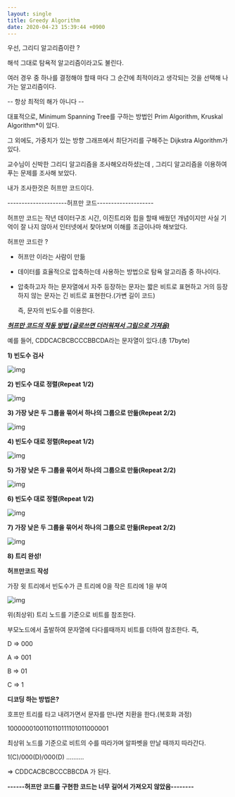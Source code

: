 ```yaml
---
layout: single
title: Greedy Algorithm
date: 2020-04-23 15:39:44 +0900
---
```






우선, 그리디 알고리즘이란 ?

해석 그대로 탐욕적 알고리즘이라고도 불린다.

여러 경우 중 하나를 결정해야 할때 마다 그 순간에 최적이라고 생각되는 것을 선택해 나가는 알고리즘이다.

-- 항상 최적의 해가 아니다 --

대표적으로, Minimum Spanning Tree를 구하는 방법인 Prim Algorithm, Kruskal Algorithm*이 있다.

그 외에도, 가중치가 있는 방향 그래프에서 최단거리를 구해주는 Dijkstra Algorithm가 있다. 

교수님이 신박한 그리디 알고리즘을 조사해오라하셨는데 , 그리디 알고리즘을 이용하여 푸는 문제를 조사해 보았다.

내가 조사한것은 허프만 코드이다.

---------------------허프만 코드--------------------

허프만 코드는 작년 데이터구조 시간, 이진트리와 힙을 할때 배웠던 개념이지만 사실 기억이 잘 나지 않아서 인터넷에서 찾아보며 이해를 조금이나마 해보았다.

허프만 코드란 ? 

- 허프만 이라는 사람이 만듦

- 데이터를 효율적으로 압축하는데 사용하는 방법으로 탐욕 알고리즘 중 하나이다.

- 압축하고자 하는 문자열에서 자주 등장하는 문자는 짧은 비트로 표현하고 거의 등장하지 않는 문자는 긴 비트로 표현한다.(가변 길이 코드)

  즉, 문자의 빈도수를 이용한다.

<u>***허프만 코드의 작동 방법 (글로쓰면 더러워져서 그림으로 가져옴)***</u>

예를 들어, CDDCACBCBCCCBBCDA라는 문자열이 있다.(총 17byte)

**1) 빈도수 검사**

![img](https://t1.daumcdn.net/cfile/tistory/26223B3E566063FF07)



**2) 빈도수 대로 정렬(Repeat 1/2)**

![img](https://t1.daumcdn.net/cfile/tistory/2128533E5660640003)



**3) 가장 낮은 두 그룹을 묶어서 하나의 그룹으로 만듦(Repeat 2/2)**

![img](https://t1.daumcdn.net/cfile/tistory/2512273E5660640213)



**4) 빈도수 대로 정렬(Repeat 1/2)**

![img](https://t1.daumcdn.net/cfile/tistory/2512363E5660640213)



**5) 가장 낮은 두 그룹을 묶어서 하나의 그룹으로 만듦(Repeat 2/2)**

![img](https://t1.daumcdn.net/cfile/tistory/2326CA3E5660640304)



**6) 빈도수 대로 정렬(Repeat 1/2)**

![img](https://t1.daumcdn.net/cfile/tistory/235D4A3E566064053B)



**7) 가장 낮은 두 그룹을 묶어서 하나의 그룹으로 만듦(Repeat 2/2)**

![img](https://t1.daumcdn.net/cfile/tistory/26166D3E5660640610)



**8) 트리 완성!**





**허프만코드 작성**

가장 윗 트리에서 빈도수가 큰 트리에 0을 작은 트리에 1을 부여

![img](https://t1.daumcdn.net/cfile/tistory/2261D2445660640801)

위(최상위) 트리 노드를 기준으로 비트를 참조한다.

부모노드에서 출발하여 문자열에 다다를때까지 비트를 더하여 참조한다. 즉, 

D => 000

A => 001

B => 01

C => 1 



**디코딩 하는 방법은?**

호프만 트리를 타고 내려가면서 문자를 만나면 치환을 한다.(복호화 과정)

1000000100110110111101011000001

최상위 노드를 기준으로 비트의 수를 따라가며 알파벳을 만날 때까지 따라간다.

1(C)/000(D)/000(D) ..........

=> CDDCACBCBCCCBBCDA 가 된다.



**------허프만 코드를 구현한 코드는 너무 길어서 가져오지 않았음--------**
